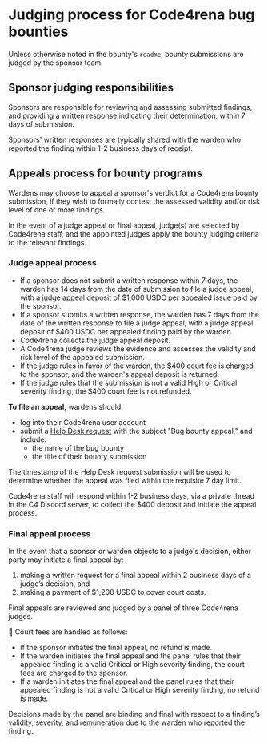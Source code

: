 # Judging process for Code4rena bug bounties

Unless otherwise noted in the bounty's `readme`, bounty submissions are judged by the sponsor team. 

## Sponsor judging responsibilities

Sponsors are responsible for reviewing and assessing submitted findings, and providing a written response indicating their determination, within 7 days of submission. 

Sponsors' written responses are typically shared with the warden who reported the finding within 1-2 business days of receipt.

## Appeals process for bounty programs

Wardens may choose to appeal a sponsor's verdict for a Code4rena bounty submission, if they wish to formally contest the assessed validity and/or risk level of one or more findings.

In the event of a judge appeal or final appeal, judge(s) are selected by Code4rena staff, and the appointed judges apply the bounty judging criteria to the relevant findings.

### Judge appeal process

- If a sponsor does not submit a written response within 7 days, the warden has 14 days from the date of submission to file a judge appeal, with a judge appeal deposit of $1,000 USDC per appealed issue paid by the sponsor.
- If a sponsor submits a written response, the warden has 7 days from the date of the written response to file a judge appeal, with a judge appeal deposit of $400 USDC per appealed finding paid by the warden. 
- Code4rena collects the judge appeal deposit.
- A Code4rena judge reviews the evidence and assesses the validity and risk level of the appealed submission.
- If the judge rules in favor of the warden, the $400 court fee is charged to the sponsor, and the warden's appeal deposit is returned. 
- If the judge rules that the submission is not a valid High or Critical severity finding, the $400 court fee is not refunded. 

**To file an appeal,** wardens should:

- log into their Code4rena user account
- submit a [Help Desk request](https://code4rena.com/help) with the subject "Bug bounty appeal," and include:
   - the name of the bug bounty 
   - the title of their bounty submission

The timestamp of the Help Desk request submission will be used to determine whether the appeal was filed within the requisite 7 day limit.

Code4rena staff will respond within 1-2 business days, via a private thread in the C4 Discord server, to collect the $400 deposit and initiate the appeal process.

### Final appeal process
In the event that a sponsor or warden objects to a judge's decision, either party may initiate a final appeal by:
1. making a written request for a final appeal within 2 business days of a judge’s decision, and 
2. making a payment of $1,200 USDC to cover court costs.

Final appeals are reviewed and judged by a panel of three Code4rena judges.

🔴 Court fees are handled as follows: 
- If the sponsor initiates the final appeal, no refund is made. 
- If the warden initiates the final appeal and the panel rules that their appealed finding is a valid Critical or High severity finding, the court fees are charged to the sponsor. 
- If a warden initiates the final appeal and the panel rules that their appealed finding is not a valid Critical or High severity finding, no refund is made.

Decisions made by the panel are binding and final with respect to a finding’s validity, severity, and remuneration due to the warden who reported the finding.